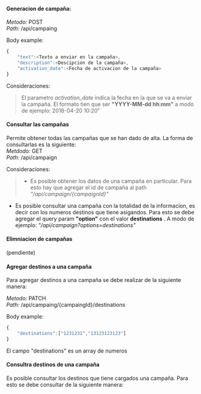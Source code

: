 
#### Generacion de campaña:  
*Metodo:* POST  
*Path:* /api/campaing  

Body example:
```javascript
{
	"text":<Texto a enviar en la campaña>,
	"description":<Descipcion de la campaña>,
	"activation_date":<Fecha de activacion de la campaña>
}
```
Consideraciones:
>  El parametro *activation_date* indica la fecha en la que se va a enviar la campaña. El formato tien que ser **"YYYY-MM-dd hh:mm"** a modo de ejemplo: 2018-04-20 10:20"

#### Consultar las campañas  
Permite obtener todas las campañas que se han dado de alta. La forma de consultarlas es la siguiente:  
*Metdodo:* GET  
*Path:* /api/campaign

Consideraciones:
> - Es posible obtener los datos de una campaña en particular. Para esto hay que agregar el id de campaña al path _"/api/campaign/{campaignId}"_  
- Es posible consultar una campaña con la totalidad de la informacion, es decir con los numeros destinos que tiene asigandos. Para esto se debe agregar el query param **"option"** con el valor **destinations** . A modo de ejemplo: _"/api/campaign?options=destinations"_

#### Elimniacion de campañas ####
(pendiente)

#### Agregar destinos a una campaña ####  
Para agregar destinos a una campaña se debe realizar de la siguiente manera:  

*Metodo:* PATCH  
*Path:* /api/campaing/{campaingId}/destinations  

Body example:
```javascript
{
	"destinations":["1231231","13123123123"]
}
```
El campo "destinations" es un array de numeros

#### Consultra destinos de una campaña ####
Es posible consultar los destinos que tiene cargados una campaña. Para esto se debe consultar de la siguiente manera:
